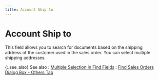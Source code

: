 ```yaml
---
title: Account Ship to
---
```


# Account Ship to


This field allows you to search for documents based on the shipping address of the customer used in the sales order. You can select multiple shipping addresses.


{:.see_also}
See also
: [Multiple Selection in Find Fields]({{site.wwe_chm}}/advanced-options/find-function/multiple_selection_in_find_fields.html)
: [Find Sales Orders Dialog Box - Others Tab]({{site.sp_baseurl}}/sales-docs/ordr-ff/create-a-pull-sheet/wizard/so-selection/find-so-dlg/find-so-dlg/find_sales_orders_others.html)
